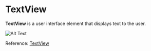 
# TextView

**TextView** is a user interface element that displays text to the user. 



![Alt Text](https://github.com/wwcodemanila/WWCodeManila-Android/blob/master/_media/media_android/android-studio-hello-world.png "Hello World App")


Reference: [TextView](https://developer.android.com/reference/android/widget/TextView)
